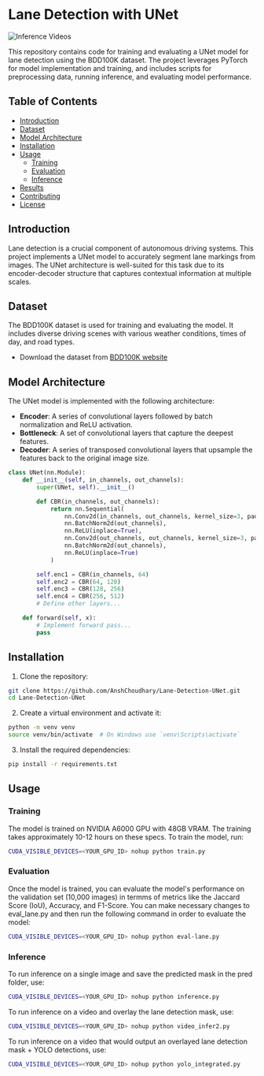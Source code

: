 # Lane Detection with UNet

![Inference Videos](https://github.com/AnshChoudhary/Lane-Detection-UNet/blob/main/header.gif)

This repository contains code for training and evaluating a UNet model for lane detection using the BDD100K dataset. The project leverages PyTorch for model implementation and training, and includes scripts for preprocessing data, running inference, and evaluating model performance.

## Table of Contents

- [Introduction](#introduction)
- [Dataset](#dataset)
- [Model Architecture](#model-architecture)
- [Installation](#installation)
- [Usage](#usage)
  - [Training](#training)
  - [Evaluation](#evaluation)
  - [Inference](#inference)
- [Results](#results)
- [Contributing](#contributing)
- [License](#license)

## Introduction

Lane detection is a crucial component of autonomous driving systems. This project implements a UNet model to accurately segment lane markings from images. The UNet architecture is well-suited for this task due to its encoder-decoder structure that captures contextual information at multiple scales.

## Dataset

The BDD100K dataset is used for training and evaluating the model. It includes diverse driving scenes with various weather conditions, times of day, and road types.

- Download the dataset from [BDD100K website](https://bdd-data.berkeley.edu/)

## Model Architecture

The UNet model is implemented with the following architecture:

- **Encoder**: A series of convolutional layers followed by batch normalization and ReLU activation.
- **Bottleneck**: A set of convolutional layers that capture the deepest features.
- **Decoder**: A series of transposed convolutional layers that upsample the features back to the original image size.

```python
class UNet(nn.Module):
    def __init__(self, in_channels, out_channels):
        super(UNet, self).__init__()

        def CBR(in_channels, out_channels):
            return nn.Sequential(
                nn.Conv2d(in_channels, out_channels, kernel_size=3, padding=1),
                nn.BatchNorm2d(out_channels),
                nn.ReLU(inplace=True),
                nn.Conv2d(out_channels, out_channels, kernel_size=3, padding=1),
                nn.BatchNorm2d(out_channels),
                nn.ReLU(inplace=True)
            )

        self.enc1 = CBR(in_channels, 64)
        self.enc2 = CBR(64, 128)
        self.enc3 = CBR(128, 256)
        self.enc4 = CBR(256, 512)
        # Define other layers...

    def forward(self, x):
        # Implement forward pass...
        pass
```
## Installation

1. Clone the repository:
```bash
git clone https://github.com/AnshChoudhary/Lane-Detection-UNet.git
cd Lane-Detection-UNet
```

2. Create a virtual environment and activate it:
```bash
python -m venv venv
source venv/bin/activate  # On Windows use `venv\Scripts\activate`
```
3. Install the required dependencies:
```bash
pip install -r requirements.txt
```

## Usage
### Training
The model is trained on NVIDIA A6000 GPU with 48GB VRAM. The training takes approximately 10-12 hours on these specs. To train the model, run:
```bash
CUDA_VISIBLE_DEVICES=<YOUR_GPU_ID> nohup python train.py
```

### Evaluation
Once the model is trained, you can evaluate the model's performance on the validation set (10,000 images) in termms of metrics like the Jaccard Score (IoU), Accuracy, and F1-Score. You can make necessary changes to eval_lane.py and then run the following command in order to evaluate the model:
```bash
CUDA_VISIBLE_DEVICES=<YOUR_GPU_ID> nohup python eval-lane.py
```

### Inference 
To run inference on a single image and save the predicted mask in the pred folder, use:
```bash
CUDA_VISIBLE_DEVICES=<YOUR_GPU_ID> nohup python inference.py
```

To run inference on a video and overlay the lane detection mask, use:
```bash
CUDA_VISIBLE_DEVICES=<YOUR_GPU_ID> nohup python video_infer2.py
```

To run inference on a video that would output an overlayed lane detection mask + YOLO detections, use:
```bash
CUDA_VISIBLE_DEVICES=<YOUR_GPU_ID> nohup python yolo_integrated.py
```

